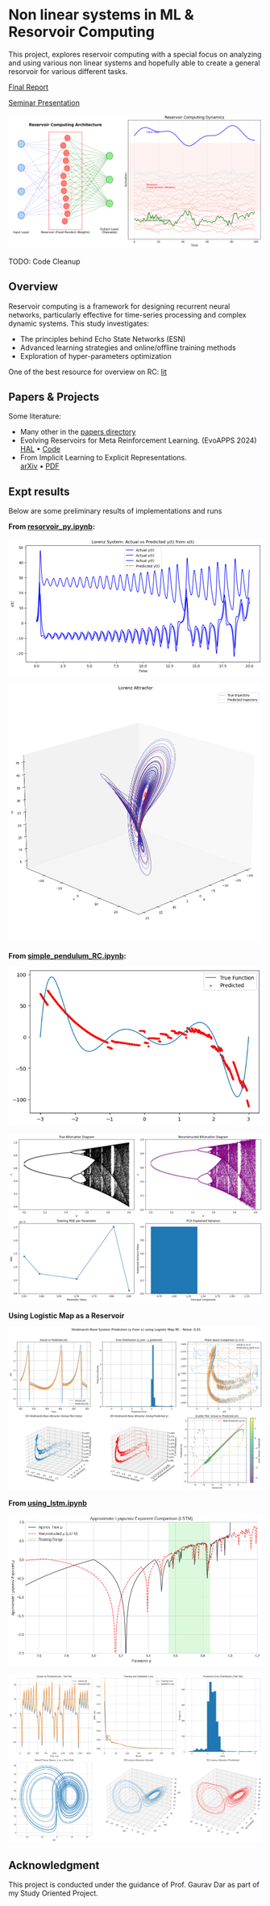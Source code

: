 # Non linear systems in ML & Resorvoir Computing

This project, explores reservoir computing with a special focus on analyzing and using various non linear systems and hopefully able to create a general resorvoir for various different tasks.

[Final Report](/Reservoir_Computing_SOP_final_report_draft.pdf)

[Seminar Presentation](/Reservoir%20Computing%20-%20SOP%20Presentation.pdf)

![Reservoir Computing diagram](/reservoir_computing_visualization.png)

TODO: Code Cleanup

## Overview

Reservoir computing is a framework for designing recurrent neural networks, particularly effective for time-series processing and complex dynamic systems. This study investigates:
- The principles behind Echo State Networks (ESN)
- Advanced learning strategies and online/offline training methods
- Exploration of hyper-parameters optimization

One of the best resource for overview on RC: [lit](papers/RC_Intro.pdf)

## Papers & Projects

Some literature:
- Many other in the [papers directory](papers/)
- Evolving Reservoirs for Meta Reinforcement Learning. (EvoAPPS 2024)  
    [HAL](https://inria.hal.science/hal-04354303) • [Code](https://github.com/corentinlger/ER-MRL)
- From Implicit Learning to Explicit Representations.  
    [arXiv](https://arxiv.org/abs/2204.02484) • [PDF](https://arxiv.org/pdf/2204.02484)


## Expt results

Below are some preliminary results of implementations and runs

**From [resorvoir_py.ipynb](resorvoir_py.ipynb):**

![Lorenz system evolution xt vs yt zt](results_0/lorenz%20system%20pred.png)

![Lorenz System evolution](results_0/lorenz%20attractor%20rc.png)


**From [simple_pendulum_RC.ipynb](simple_pendulum_RC.ipynb):**

![Simple Pendulum RC](results_0/simple%20pendulum%20track.png)


![Bifurcation Diagram](<Report Source Latex/figures/bd_1_results.png>)


**Using Logistic Map as a Reservoir**

![Hindmarsh-Rose System](/results_0/hindmarsh_rose.png)



**From [using_lstm.ipynb](/using_lstm.ipynb)**


![using LSTM for lyapunov exponent](<Report Source Latex/figures/lstm_bd_3.png>)

![Using LSTM for Lorenz System](/results_0/lorenz_lstm.png)


## Acknowledgment

This project is conducted under the guidance of Prof. Gaurav Dar as part of my Study Oriented Project. 